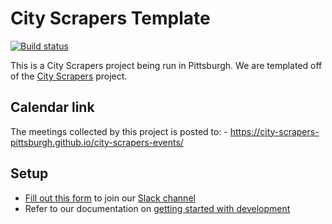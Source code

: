 # City Scrapers Template

[![Build status](https://github.com/bonfirefan/city-scrapers-pitt/workflows/CI/badge.svg)](https://github.com/bonfirefan/city-scrapers-pitt/actions)

This is a City Scrapers project being run in Pittsburgh. We are templated off of the [City Scrapers](https://cityscrapers.org) project.

## Calendar link

The meetings collected by this project is posted to: - https://city-scrapers-pittsburgh.github.io/city-scrapers-events/

## Setup

- [Fill out this form](https://airtable.com/shrsdRcYVzp019U22) to join our [Slack channel](https://citybureau.slack.com/#labs_city_scrapers)
- Refer to our documentation on [getting started with development](https://github.com/bonfirefan/city-scrapers-pitt/blob/master/docs/_docs/04-development.md)
